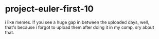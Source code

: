 # project-euler-first-10
i like memes.
If you see a huge gap in between the uploaded days, well, that's because i forgot to upload them after doing it in my comp. sry about that.

